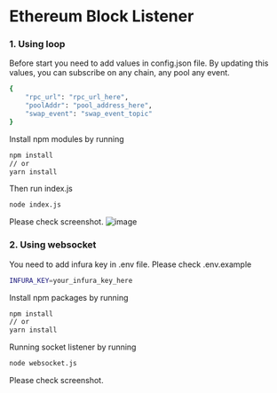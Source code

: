 # Ethereum Block Listener

### 1. Using loop
Before start you need to add values in config.json file.
By updating this values, you can subscribe on any chain, any pool any event.
```bash
{
    "rpc_url": "rpc_url_here",
    "poolAddr": "pool_address_here",
    "swap_event": "swap_event_topic"
}
```

Install npm modules by running
```bash
npm install
// or
yarn install
```

Then run index.js
```bash
node index.js
```

Please check screenshot.
![image](https://user-images.githubusercontent.com/37606416/232139717-ad5d2e84-9151-48dd-8d55-3cc9b2c95fe3.png)

### 2. Using websocket

You need to add infura key in .env file.
Please check .env.example
```bash
INFURA_KEY=your_infura_key_here
```

Install npm packages by running
```bash
npm install
// or
yarn install
```

Running socket listener by running
```bash
node websocket.js
```

Please check screenshot.